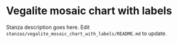 # Vegalite mosaic chart with labels

Stanza description goes here. Edit `stanzas/vegalite_mosaic_chart_with_labels/README.md` to update.
